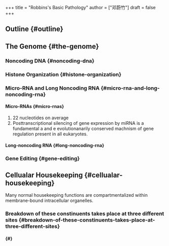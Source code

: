 +++
title = "Robbins's Basic Pathology"
author = ["邓蔚竹"]
draft = false
+++

## Outline {#outline}


## The Genome {#the-genome}


### Noncoding DNA {#noncoding-dna}


### Histone Organization {#histone-organization}


### Micro-RNA and Long Noncoding RNA {#micro-rna-and-long-noncoding-rna}


#### Micro-RNAs {#micro-rnas}

1.  22 nucleotides on average
2.  Posttranscriptional silencing of gene expression by miRNA is a fundamental a and e evolutionanarily conserved machnism of gene regulation present in all eukaryotes.


#### Long-noncoding RNA {#long-noncoding-rna}


### Gene Editing {#gene-editing}


## Cellualar Housekeeping {#cellualar-housekeeping}

Many normal housekeeping functions are compartmentalized within membrane-bound intracellular organelles.


### Breakdown of these constinuents takes place at three different sites {#breakdown-of-these-constinuents-takes-place-at-three-different-sites}


####  {#}